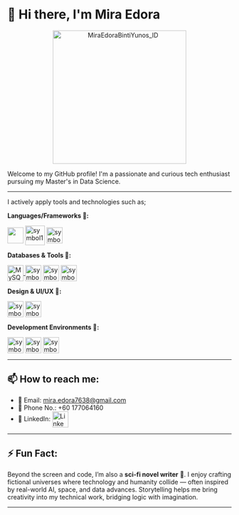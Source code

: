  # 👋 Hi there, I'm Mira Edora
<p align="center">
  <img src="https://github.com/user-attachments/assets/fbc820ef-f65f-4892-beaf-fa4985e62d03" alt="MiraEdoraBintiYunos_ID" width="300"/>
</p>


Welcome to my GitHub profile! I'm a passionate and curious tech enthusiast pursuing my Master's in Data Science. 

--- 

I actively apply tools and technologies such as;

**Languages/Frameworks 💼:**
<p margin-left="100">
<img src="https://github.com/user-attachments/assets/1783a5fd-54a0-416e-a168-a0f9c9928193" width="36" style="vertical-align:middle; display:inline;"/>
<img src="https://github.com/user-attachments/assets/f199f2e2-e4ae-4e93-91b9-6ecc46f18115" width="44" alt="symbol1" style="vertical-align:middle; display:inline;"/>
<img src="https://github.com/user-attachments/assets/0adc4c52-5c92-4bcb-a03d-ec6d361b5b23" width="36" alt="symbol2" style="vertical-align:middle; display:inline;"/>
</p>
  
**Databases & Tools 💼:** 

<a href="https://www.google.com/imgres?q=MYSQL&imgurl=https%3A%2F%2Fimages.tpointtech.com%2Fmysql%2Fimages%2Fmysql-tutorial.png&imgrefurl=https%3A%2F%2Fwww.tpointtech.com%2Fmysql-tutorial&docid=VkzcY7bVz3zyhM&tbnid=wBy8sXFVErkeQM&vet=12ahUKEwiBiPDvzL2MAxUKy6ACHS0zOa8QM3oFCIQBEAA..i&w=200&h=200&hcb=2&itg=1&ved=2ahUKEwiBiPDvzL2MAxUKy6ACHS0zOa8QM3oFCIQBEAA">
    <img src="https://images.tpointtech.com/mysql/images/mysql-tutorial.png" width="36" alt="MySQL logo" style="vertical-align:middle;"/>
</a>
<img src="https://github.com/user-attachments/assets/fa96faa9-d51b-4409-bfc3-6c7735ca696a" width="36" alt="symbol1" style="vertical-align:middle; display:inline;"/>
<img src="https://github.com/user-attachments/assets/127cefcc-0ac0-420a-a4f6-f4e05a33416e" width="36" alt="symbol2" style="vertical-align:middle; display:inline;"/>
<img src="https://github.com/user-attachments/assets/6120ee53-e96f-419b-a92b-133f475c7d80" width="36" alt="symbol3" style="vertical-align:middle; display:inline;"/>

**Design & UI/UX 💼:** 

<img src="https://github.com/user-attachments/assets/10bee002-d4c7-4d49-a4ae-4a0e4861d13e" width="36" alt="symbol1" style="vertical-align:middle; display:inline;"/>
<img src="https://github.com/user-attachments/assets/5ae16aa0-08d5-44f8-8b0a-770435a87bcb" width="36" alt="symbol2" style="vertical-align:middle; display:inline;"/>

**Development Environments 💼:** 

<img src="https://github.com/user-attachments/assets/7b9ba5cf-7fbe-4b13-a174-b9c80b709cdf" width="36" alt="symbol1" style="vertical-align:middle; display:inline;"/>
<img src="https://github.com/user-attachments/assets/1b7d882e-5077-4ec7-8d41-a6735d0bda42" width="36" alt="symbol2" style="vertical-align:middle; display:inline;"/>
<img src="https://github.com/user-attachments/assets/7a3e2c0a-3964-414c-98bf-d8686b7947c1" width="36" alt="symbol3" style="vertical-align:middle; display:inline;"/>

---

## 📫 How to reach me:  
- 📧 Email: mira.edora7638@gmail.com  
- 📍 Phone No.: +60 177064160
- 💼 LinkedIn: <a href="https://www.linkedin.com/public-profile/settings?lipi=urn%3Ali%3Apage%3Ad_flagship3_profile_self_edit_contact-info%3BXfN41NjGTnC%2Fqz83vUdvjw%3D%3D" target="_blank">
  <img src="https://upload.wikimedia.org/wikipedia/commons/0/01/LinkedIn_Logo_2013.png" width="36" alt="LinkedIn" style="vertical-align:middle;"/>
</a>

 

---

## ⚡ Fun Fact:  
Beyond the screen and code, I’m also a **sci-fi novel writer** 📖. I enjoy crafting fictional universes where technology and humanity collide — often inspired by real-world AI, space, and data advances. Storytelling helps me bring creativity into my technical work, bridging logic with imagination.  

---




